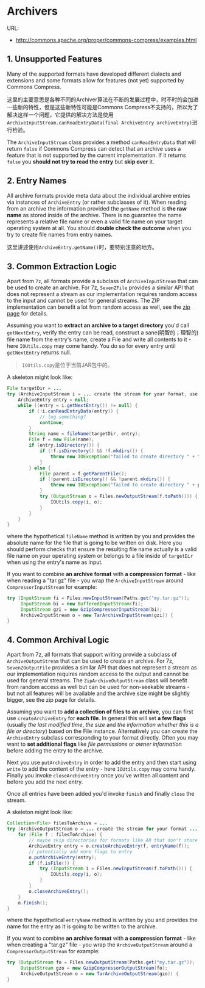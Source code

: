 # Archivers

URL: 

- http://commons.apache.org/proper/commons-compress/examples.html

## 1. Unsupported Features

Many of the supported formats have developed different dialects and extensions and some formats allow for features (not yet) supported by Commons Compress.

这里的主要意思是各种不同的Archiver算法在不断的发展过程中，时不时的会加进一些新的特性，但是这些新特性可能是Commons Compress不支持的，所以为了解决这样一个问题，它提供的解决方法是使用`ArchiveInputStream.canReadEntryData(final ArchiveEntry archiveEntry)`进行检验。

The `ArchiveInputStream` class provides a method `canReadEntryData` that will return `false` if Commons Compress can detect that an archive uses a feature that is not supported by the current implementation. If it returns `false` you **should not try to read the entry** but **skip over** it.

## 2. Entry Names

All archive formats provide meta data about the individual archive entries via instances of `ArchiveEntry` (or rather subclasses of it). When reading from an archive the information provided the `getName` method is **the raw name** as stored inside of the archive. There is no guarantee the name represents a relative file name or even a valid file name on your target operating system at all. You should **double check the outcome** when you try to create file names from entry names.

这里讲述使用`ArchiveEntry.getName()`时，要特别注意的地方。

## 3. Common Extraction Logic

Apart from `7z`, all formats provide a subclass of `ArchiveInputStream` that can be used to create an archive. For 7z, `SevenZFile` provides a similar API that does not represent a stream as our implementation requires random access to the input and cannot be used for general streams. The ZIP implementation can benefit a lot from random access as well, see the [zip page](http://commons.apache.org/proper/commons-compress/zip.html#ZipArchiveInputStream_vs_ZipFile) for details.

Assuming you want to **extract an archive to a target directory** you'd call `getNextEntry`, verify the entry can be read, construct a sane(明智的；理智的) file name from the entry's name, create a File and write all contents to it - here `IOUtils.copy` may come handy. You do so for every entry until `getNextEntry` returns null.

> `IOUtils.copy`是位于当前JAR包中的。

A skeleton might look like:

```java
File targetDir = ...
try (ArchiveInputStream i = ... create the stream for your format, use buffering...) {
    ArchiveEntry entry = null;
    while ((entry = i.getNextEntry()) != null) {
        if (!i.canReadEntryData(entry)) {
            // log something?
            continue;
        }
        String name = fileName(targetDir, entry);
        File f = new File(name);
        if (entry.isDirectory()) {
            if (!f.isDirectory() && !f.mkdirs()) {
                throw new IOException("failed to create directory " + f);
            }
        } else {
            File parent = f.getParentFile();
            if (!parent.isDirectory() && !parent.mkdirs()) {
                throw new IOException("failed to create directory " + parent);
            }
            try (OutputStream o = Files.newOutputStream(f.toPath())) {
                IOUtils.copy(i, o);
            }
        }
    }
}
```

where the hypothetical `fileName` method is written by you and provides the absolute name for the file that is going to be written on disk. Here you should perform checks that ensure the resulting file name actually is a valid file name on your operating system or belongs to a file inside of `targetDir` when using the entry's name as input.

If you want to combine **an archive format** with **a compression format** - like when reading a "tar.gz" file - you wrap the `ArchiveInputStream` around `CompressorInputStream` for example:

```java
try (InputStream fi = Files.newInputStream(Paths.get("my.tar.gz"));
     InputStream bi = new BufferedInputStream(fi);
     InputStream gzi = new GzipCompressorInputStream(bi);
     ArchiveInputStream o = new TarArchiveInputStream(gzi)) {
}
```

## 4. Common Archival Logic

Apart from 7z, all formats that support writing provide a subclass of `ArchiveOutputStream` that can be used to create an archive. For 7z, `SevenZOutputFile` provides a similar API that does not represent a stream as our implementation requires random access to the output and cannot be used for general streams. The `ZipArchiveOutputStream` class will benefit from random access as well but can be used for non-seekable streams - but not all features will be available and the archive size might be slightly bigger, see the zip page for details.

Assuming you want to **add a collection of files to an archive**, you can first use `createArchiveEntry` for **each file**. In general this will set **a few flags** (usually *the last modified time*, *the size* and *the information whether this is a file or directory*) based on the File instance. Alternatively you can create the `ArchiveEntry` subclass corresponding to your format directly. Often you may want to **set additional flags** like *file permissions* or *owner information* before adding the entry to the archive.

Next you use `putArchiveEntry` in order to add the entry and then start using `write` to add the content of the entry - here `IOUtils.copy` may come handy. Finally you invoke `closeArchiveEntry` once you've written all content and before you add the next entry.

Once all entries have been added you'd invoke `finish` and finally `close` the stream.

A skeleton might look like:

```java
Collection<File> filesToArchive = ...
try (ArchiveOutputStream o = ... create the stream for your format ...) {
    for (File f : filesToArchive) {
        // maybe skip directories for formats like AR that don't store directories
        ArchiveEntry entry = o.createArchiveEntry(f, entryName(f));
        // potentially add more flags to entry
        o.putArchiveEntry(entry);
        if (f.isFile()) {
            try (InputStream i = Files.newInputStream(f.toPath())) {
                IOUtils.copy(i, o);
            }
        }
        o.closeArchiveEntry();
    }
    o.finish();
}
```

where the hypothetical `entryName` method is written by you and provides the name for the entry as it is going to be written to the archive.

If you want to combine **an archive format** with **a compression format** - like when creating a "tar.gz" file - you wrap the `ArchiveOutputStream` around a `CompressorOutputStream` for example:

```java
try (OutputStream fo = Files.newOutputStream(Paths.get("my.tar.gz"));
     OutputStream gzo = new GzipCompressorOutputStream(fo);
     ArchiveOutputStream o = new TarArchiveOutputStream(gzo)) {
}
```





















